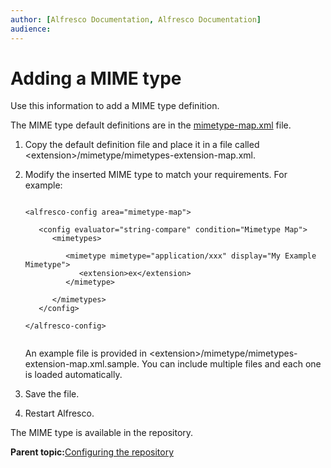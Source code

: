 ```yaml
---
author: [Alfresco Documentation, Alfresco Documentation]
audience: 
---
```


# Adding a MIME type

Use this information to add a MIME type definition.

The MIME type default definitions are in the [mimetype-map.xml](http://dev.alfresco.com/resource/AlfrescoOne/5.0/configuration/alfresco/mimetype/mimetype-map.xml) file.

1.  Copy the default definition file and place it in a file called <extension\>/mimetype/mimetypes-extension-map.xml.

2.  Modify the inserted MIME type to match your requirements. For example:

    ```
    
    ﻿<alfresco-config area="mimetype-map">
    
       <config evaluator="string-compare" condition="Mimetype Map">
          <mimetypes>
    
             <mimetype mimetype="application/xxx" display="My Example Mimetype">
                <extension>ex</extension>
             </mimetype>
    
          </mimetypes>
       </config>
    
    </alfresco-config>          
            
    ```

    An example file is provided in <extension\>/mimetype/mimetypes-extension-map.xml.sample. You can include multiple files and each one is loaded automatically.

3.  Save the file.

4.  Restart Alfresco.


The MIME type is available in the repository.

**Parent topic:**[Configuring the repository](../concepts/intro-core.md)

